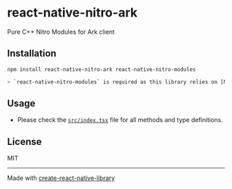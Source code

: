 # react-native-nitro-ark

Pure C++ Nitro Modules for Ark client

## Installation

```sh
npm install react-native-nitro-ark react-native-nitro-modules

> `react-native-nitro-modules` is required as this library relies on [Nitro Modules](https://nitro.margelo.com/).
```

## Usage
- Please check the [`src/index.tsx`](./src/index.tsx) file for all methods and type definitions.

## License

MIT

---

Made with [create-react-native-library](https://github.com/callstack/react-native-builder-bob)
